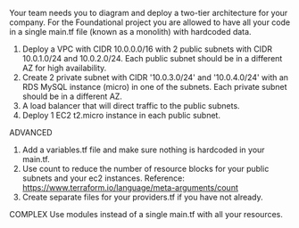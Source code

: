 Your team needs you to diagram and deploy a two-tier architecture for your company. For the Foundational project you are allowed to have all your code in a single main.tf file (known as a monolith) with hardcoded data.

1. Deploy a VPC with CIDR 10.0.0.0/16 with 2 public subnets with CIDR 10.0.1.0/24 and 10.0.2.0/24. Each public subnet should be in a different AZ for high availability.
2. Create 2 private subnet with CIDR '10.0.3.0/24' and '10.0.4.0/24' with an RDS MySQL instance (micro) in one of the subnets. Each private subnet should be in a different AZ.
3. A load balancer that will direct traffic to the public subnets.
4. Deploy 1 EC2 t2.micro instance in each public subnet.

ADVANCED
1. Add a variables.tf file and make sure nothing is hardcoded in your main.tf. 
2. Use count to reduce the number of resource blocks for your public subnets and your ec2 instances. Reference: https://www.terraform.io/language/meta-arguments/count
3. Create separate files for your providers.tf if you have not already.

COMPLEX
Use modules instead of a single main.tf with all your resources.
